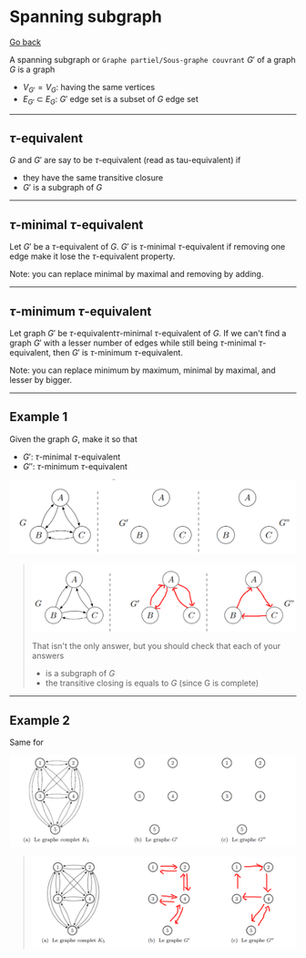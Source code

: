 # Spanning subgraph

[Go back](..#advanced-terminology)

A spanning subgraph or ``Graphe partiel/Sous-graphe couvrant``
$G'$ of a graph $G$ is a graph 

* $V_{G'} = V_G$: having the same vertices
* $E_{G'}\ \subset\ E_G$: $G'$ edge set is a subset of $G$ edge set

<hr class="sl">

## $\tau$-equivalent

$G$ and $G'$ are say to be $\tau$-equivalent (read as tau-equivalent)
if

* they have the same transitive closure
* $G'$ is a subgraph of $G$

<hr class="sr">

## $\tau$-minimal $\tau$-equivalent

Let $G'$ be a $\tau$-equivalent of $G$.
$G'$ is $\tau$-minimal $\tau$-equivalent if removing
one edge make it lose the $\tau$-equivalent property.

Note: you can replace minimal by maximal and
removing by adding.

<hr class="sl">

## $\tau$-minimum $\tau$-equivalent

Let graph $G'$ be 
$\tau$-equivalent$\tau$-minimal $\tau$-equivalent of $G$.
If we can't find a graph $G'$ with a lesser number of
edges while still being $\tau$-minimal $\tau$-equivalent,
then $G'$ is $\tau$-minimum $\tau$-equivalent.

Note: you can replace minimum by maximum,
minimal by maximal, and lesser by bigger.

<hr class="sr">

## Example 1

Given the graph $G$, make it so that

* $G'$: $\tau$-minimal $\tau$-equivalent
* $G''$: $\tau$-minimum $\tau$-equivalent

![](images/partial1.png)

<blockquote class="spoiler">

![](images/partial1-ans.png)

That isn't the only answer, but you should check that
each of your answers

* is a subgraph of $G$
* the transitive closing is equals to $G$ (since G is complete)
</blockquote>

<hr class="sl">

## Example 2

Same for

![](images/partial2.png)

<blockquote class="spoiler">

![](images/partial2-ans.png)
</blockquote>
